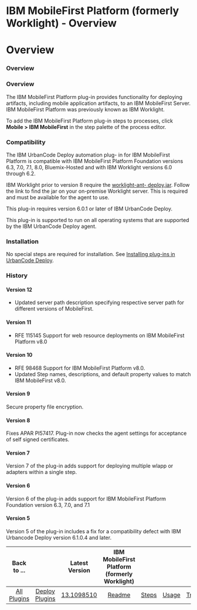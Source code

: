 
IBM MobileFirst Platform (formerly Worklight) - Overview
========================================================

# Overview



### Overview




 


### Overview


The IBM MobileFirst Platform plug-in provides functionality for deploying 
artifacts, including mobile application artifacts, to an IBM MobileFirst Server. IBM MobileFirst Platform was previously
 known as IBM Worklight.


To add the IBM MobileFirst Platform plug-in steps to processes, click **Mobile > IBM 
MobileFirst** in the step palette of the process editor.


### Compatibility


The IBM UrbanCode Deploy automation plug-
in for IBM MobileFirst Platform is compatible with IBM MobileFirst Platform Foundation versions 6.3, 7.0, 7.1, 8.0, 
Bluemix-Hosted and with IBM Worklight versions 6.0 through 6.2.


IBM Worklight prior to version 8 require the 
[worklight-ant-
deploy.jar](https://www.ibm.com/support/knowledgecenter/SSZH4A_6.1.0/com.ibm.worklight.deploy.doc/devref/r_ant_tasks_buld_deploy_adapters.html).
 Follow the link to find the jar on your on-premise Worklight server. This is required and must be available for the 
agent to use.


This plug-in requires version 6.0.1 or later of IBM UrbanCode Deploy.


This plug-in is supported to run
 on all operating systems that are supported by the IBM UrbanCode Deploy agent.


### Installation


No special steps 
are required for installation. See [Installing plug-ins in UrbanCode 
Deploy](https://www.urbancode.com/resource/installing-plug-ins-in-urbancode-products/ "Installing plug-ins in UrbanCode 
Deploy").


### History


#### Version 12


* Updated server path description specifying respective server path for 
different versions of MobileFirst.


#### Version 11


* RFE 115145 Support for web resource deployments on IBM 
MobileFirst Platform v8.0


#### Version 10


* RFE 98468 Support for IBM MobileFirst Platform v8.0.
* Updated Step 
names, descriptions, and default property values to match IBM MobileFirst v8.0.


#### Version 9


Secure property file 
encryption.


#### Version 8


Fixes APAR PI57417. Plug-in now checks the agent settings for acceptance of self signed 
certificates.


#### Version 7


Version 7 of the plug-in adds support for deploying multiple wlapp or adapters within a
 single step.


#### Version 6


Version 6 of the plug-in adds support for IBM MobileFirst Platform Foundation version 
6.3, 7.0, and 7.1


#### Version 5


Version 5 of the plug-in includes a fix for a compatibility defect with IBM 
Urbancode Deploy version 6.1.0.4 and later.




|Back to ...||Latest Version|IBM MobileFirst Platform (formerly Worklight) |||||
| :---: | :---: | :---: | :---: | :---: | :---: | :---: | :---: |
|[All Plugins](../../index.md)|[Deploy Plugins](../README.md)|[13.1098510](https://raw.githubusercontent.com/UrbanCode/IBM-UCD-PLUGINS/main/files/air-worklight/ibm-mobilefirst-13.1098510.zip)|[Readme](README.md)|[Steps](steps.md)|[Usage](usage.md)|[Troubleshooting](troubleshooting.md)|[Downloads](downloads.md)|
